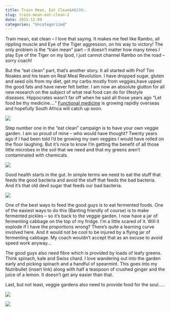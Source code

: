 ```yaml
---
title: Train Mean, Eat Clean&#8230;.
slug: train-mean-eat-clean-2
date: 2015-12-09
categories: "Uncategorized"
---
```


<p>Train mean, eat clean – I love that saying. It makes me feel like Rambo, all rippling muscle and Eye of the Tiger aggression, on his way to victory! The only problem is the “train mean” part – it doesn’t matter how many times I play Eye of the Tiger on my Ipod, I just cannot channel Rambo on the road – sorry coach!</p>
<p>But the “eat clean” part, that’s another story. It all started with Prof Tim Noakes and his team on Real Meal Revolution. I have dropped sugar, gluten and seed oils from my diet, get my carbs mostly from veggies,have upped the good fats and have never felt better. I am now an absolute glutton for all new research on the subject of what real food can do for lifestyle diseases. Hippocrates wasn’t far off when he said all those years ago “Let food be thy medicine….” <a href="http://drhyman.com/blog/2010/12/10/why-functional-medicine/?form_submit=success">Functional medicine</a> is growing rapidly overseas and hopefully South Africa will catch up soon.</p>
<p><img src="https://res.cloudinary.com/dy6grlu8z/image/upload/v1558842020/s1w0f7wib2xowvek9ihv.jpg"/></p>
<p>Step number one in the “eat clean” campaign is to have your own veggie garden. I am so proud of mine – who would have thought? Twenty years ago if I had been told I’d be growing my own veggies I would have rolled on the floor laughing. But it’s nice to know I’m getting the benefit of all those little microbes in the soil that we need and that my greens aren’t contaminated with chemicals.</p>
<p><img src="https://res.cloudinary.com/dy6grlu8z/image/upload/v1558842020/cb8p2jvfdgnlx4wganci.jpg"/></p>
<p>Good health starts in the gut. In simple terms we need to eat the stuff that feeds the good bacteria and avoid the stuff that feeds the bad bacteria.  And it’s that old devil sugar that feeds our bad bacteria.</p>
<p><img src="https://res.cloudinary.com/dy6grlu8z/image/upload/v1558842021/cgf2ixrraqcavyq6owiw.jpg"/></p>
<p>One of the best ways to feed the good guys is to eat fermented foods. One of the easiest ways to do this (Banting friendly of course) is to make fermented pickles – so it’s back to the veggie garden. I now have a jar of fermenting cabbage on the top of my fridge. I’m a little scared of it. Will it explode if I have the proportions wrong? There’s quite a learning curve involved here. And it would not be cool to be injured by a flying jar of fermenting cabbage. My coach wouldn’t accept that as an excuse to avoid speed work anyway…</p>
<p>The good guys also need fibre which is provided by loads of leafy greens. Think spinach, kale and Swiss chard. I love wandering out into the garden early and picking spinach and a handful of spearmint. This goes into my Nutribullet (insert link) along with half a teaspoon of crushed ginger and the juice of a lemon. It doesn’t get any easier than that.</p>
<p>Last, but not least, veggie gardens also need to provide food for the soul…..</p>
<p><img src="https://res.cloudinary.com/dy6grlu8z/image/upload/v1558842022/iqzdrgxgsewztqwfjwyw.jpg"/></p>
<p><img src="https://res.cloudinary.com/dy6grlu8z/image/upload/v1558842023/x47jujfz8g5vg5iy02yb.jpg"/></p>


